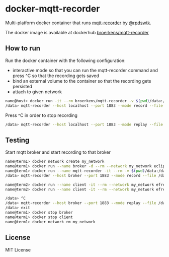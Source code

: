 # docker-mqtt-recorder
Multi-platform docker container that runs [mqtt-recorder](https://github.com/rpdswtk/mqtt_recorder) by [@rpdswtk](https://github.com/rpdswtk).

The docker image is available at dockerhub [broerkens/mqtt-recorder](https://hub.docker.com/r/broerkens/mqtt-recorder)


## How to run
Run the docker container with the following configuration:
* interactive mode so that you can run the mqtt-recorder command and press ^C so that the recording gets saved
* bind an external volume to the container so that the recording gets persisted
* attach to given network

```sh
name@host> docker run -it --rm broerkens/mqtt-recorder -v $(pwd)/data:/data --network my_network /bin/ash
/data> mqtt-recorder --host localhost --port 1883 --mode record --file /data/record_date.csv --encode_b64    
```

Press ^C in order to stop recording



```sh
/data> mqtt-recorder --host localhost --port 1883 --mode replay --file /data/record_date.csv --encode_b64
```


## Testing
Start mqtt broker and start recording to that broker
```sh
name@term1> docker network create my_network
name@term1> docker run --name broker -d --rm --network my_network eclipse-mosquitto:1.6
name@term1> docker run --name mqtt-recorder -it --rm -v $(pwd)/data:/data --network my_network broerkens/mqtt-recorder /bin/ash
/data> mqtt-recorder --host broker --port 1883 --mode record --file /data/record_date.csv --encode_b64
```

```sh
name@term2> docker run --name client -it --rm --network my_network efrecon/mqtt-client pub -h broker -t test/mqtt-recorder -m "hello world" -d
name@term2> docker run --name client -it --rm --network my_network efrecon/mqtt-client sub -h broker -t # -v
```


```sh
/data> ^C
/data> mqtt-recorder --host broker --port 1883 --mode replay --file /data/record_date.csv --encode_b64
/data> exit
name@term1> docker stop broker
name@term1> docker stop client
name@term1> docker network rm my_network
```

## License
MIT License



